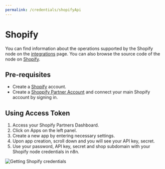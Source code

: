 ```yaml
---
permalink: /credentials/shopifyApi
---
```


# Shopify
You can find information about the operations supported by the Shopify node on the [integrations](https://n8n.io/integrations/n8n-nodes-base.shopify) page. You can also browse the source code of the node on [Shopify](https://github.com/n8n-io/n8n/tree/master/packages/nodes-base/nodes/Shopify).

## Pre-requisites

- Create a [Shopify](https://shopify.com/) account.
- Create a [Shoppify Partner Account](https://developers.shopify.com/) and connect your main Shopify account by signing in.

## Using Access Token



1. Access your Shopify Partners Dashboard.
2. Click on Apps on the left panel.
3. Create a new app by entering necessary settings.
4. Upon app creation, scroll down and you will see your API key, secret.
5. Use your password, API key, secret and shop subdomain with your Shopify node credentials in n8n.

![Getting Shopify credentials](https://i.imgur.com/vDUwWJt.gif)





